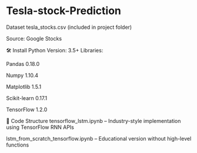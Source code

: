 # Tesla-stock-Prediction
Dataset
tesla_stocks.csv (included in project folder)

Source: Google Stocks

🛠 Install
Python Version: 3.5+
Libraries:

Pandas 0.18.0

Numpy 1.10.4

Matplotlib 1.5.1

Scikit-learn 0.17.1

TensorFlow 1.2.0

🧠 Code Structure
tensorflow_lstm.ipynb – Industry-style implementation using TensorFlow RNN APIs

lstm_from_scratch_tensorflow.ipynb – Educational version without high-level functions
